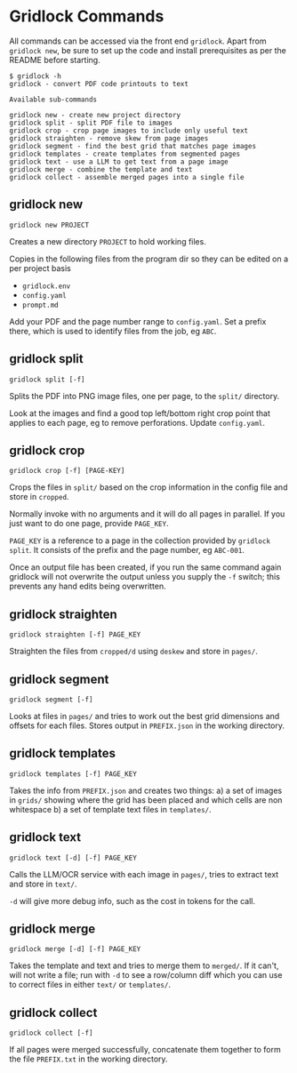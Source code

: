 # Gridlock Commands

All commands can be accessed via the front end `gridlock`. Apart from
`gridlock new`, be sure to set up the code and install prerequisites
as per the README before starting.

```
$ gridlock -h
gridlock - convert PDF code printouts to text

Available sub-commands

gridlock new - create new project directory
gridlock split - split PDF file to images
gridlock crop - crop page images to include only useful text
gridlock straighten - remove skew from page images
gridlock segment - find the best grid that matches page images
gridlock templates - create templates from segmented pages
gridlock text - use a LLM to get text from a page image
gridlock merge - combine the template and text
gridlock collect - assemble merged pages into a single file
```

## gridlock new

```
gridlock new PROJECT
```

Creates a new directory `PROJECT` to hold working files.

Copies in the following files from the program dir so they can be
edited on a per project basis

- `gridlock.env`
- `config.yaml`
- `prompt.md`

Add your PDF and the page number range to `config.yaml`. Set a prefix
there, which is used to identify files from the job, eg `ABC`.

## gridlock split

```
gridlock split [-f]
```

Splits the PDF into PNG image files, one per page, to the `split/`
directory.

Look at the images and find a good top left/bottom right crop point
that applies to each page, eg to remove perforations. Update `config.yaml`.

## gridlock crop

```
gridlock crop [-f] [PAGE-KEY]
```

Crops the files in `split/` based on the crop information in the
config file and store in `cropped`.

Normally invoke with no arguments and it will do all pages in
parallel. If you just want to do one page, provide `PAGE_KEY`.

`PAGE_KEY` is a reference to a page in the collection provided by
`gridlock split`. It consists of the prefix and the page number, eg
`ABC-001`.

Once an output file has been created, if you run the same command
again gridlock will not overwrite the output unless you supply the `-f`
switch; this prevents any hand edits being overwritten.

## gridlock straighten

```
gridlock straighten [-f] PAGE_KEY
```

Straighten the files from `cropped/d` using `deskew` and store in `pages/`.

## gridlock segment

```
gridlock segment [-f]
```

Looks at files in `pages/` and tries to work out the best grid
dimensions and offsets for each files. Stores output in `PREFIX.json`
in the working directory.

## gridlock templates

```
gridlock templates [-f] PAGE_KEY
```

Takes the info from `PREFIX.json` and creates two things: a) a set of
images in `grids/` showing where the grid has been placed and which
cells are non whitespace b) a set of template text files in
`templates/`.

## gridlock text

```
gridlock text [-d] [-f] PAGE_KEY
```

Calls the LLM/OCR service with each image in `pages/`, tries to extract
text and store in `text/`.

`-d` will give more debug info, such as the cost in tokens for the call.

## gridlock merge

```
gridlock merge [-d] [-f] PAGE_KEY
```

Takes the template and text and tries to merge them to `merged/`. If
it can't, will not write a file; run with `-d` to see a row/column
diff which you can use to correct files in either `text/` or
`templates/`.

## gridlock collect

```
gridlock collect [-f]
```

If all pages were merged successfully, concatenate them together to
form the file `PREFIX.txt` in the working directory.
